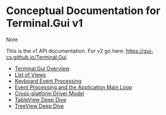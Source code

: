 # Conceptual Documentation for Terminal.Gui v1

> [!NOTE]
> This is the v1 API documentation. For v2 go here: https://gui-cs.github.io/Terminal.Gui

* [Terminal.Gui Overview](overview.md)
* [List of Views](views.md)
* [Keyboard Event Processing](keyboard.md)
* [Event Processing and the Application Main Loop](mainloop.md)
* [Cross-platform Driver Model](drivers.md)
* [TableView Deep Dive](tableview.md)
* [TreeView Deep Dive](treeview.md)

